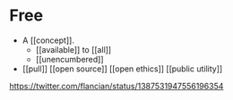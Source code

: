 # Free

- A [[concept]].
  - [[available]] to [[all]]
  - [[unencumbered]]
- [[pull]] [[open source]] [[open ethics]] [[public utility]]
 
https://twitter.com/flancian/status/1387531947556196354



